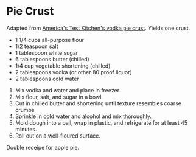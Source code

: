 # Pie Crust

Adapted from [America's Test Kitchen's vodka pie crust](http://cooking.nytimes.com/recipes/12852-christopher-kimballs-foolproof-pie-dough). Yields one crust.

- 1 1/4 cups all-purpose flour
- 1/2 teaspoon salt
- 1 tablespoon white sugar
- 6 tablespoons butter (chilled)
- 1/4 cup vegetable shortening (chilled)
- 2 tablespoons vodka (or other 80 proof liquor)
- 2 tablespoons cold water

1. Mix vodka and water and place in freezer.
2. Mix flour, salt, and sugar in a bowl. 
3. Cut in chilled butter and shortening until texture resembles coarse crumbs
4. Sprinkle in cold water and alcohol and mix thoroughly.
5. Mold dough into a ball, wrap in plastic, and refrigerate for at least 45 minutes.
6. Roll out on a well-floured surface.

Double receipe for apple pie.